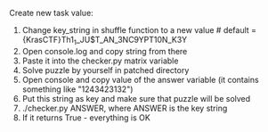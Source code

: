 Create new task value:

1. Change key_string in shuffle function to a new value # default = {KrasCTF}Th1$_1$_JU$T_AN_3NC9YPT10N_K3Y
2. Open console.log and copy string from there
3. Paste it into the checker.py matrix variable
4. Solve puzzle by yourself in patched directory
5. Open console and copy value of the answer variable (it contains something like "1243423132")
6. Put this string as key and make sure that puzzle will be solved
7. ./checker.py ANSWER, where ANSWER is the key string
8. If it returns True - everything is OK